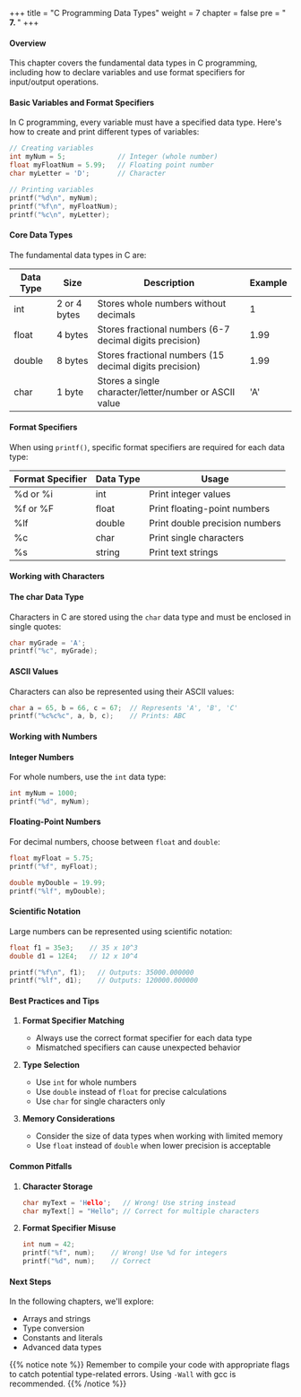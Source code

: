+++
title = "C Programming Data Types"
weight = 7
chapter = false
pre = " <b> 7. </b> "
+++

#### Overview

This chapter covers the fundamental data types in C programming, including how to declare variables and use format specifiers for input/output operations.

#### Basic Variables and Format Specifiers

In C programming, every variable must have a specified data type. Here's how to create and print different types of variables:

```c
// Creating variables
int myNum = 5;             // Integer (whole number)
float myFloatNum = 5.99;   // Floating point number
char myLetter = 'D';       // Character

// Printing variables
printf("%d\n", myNum);
printf("%f\n", myFloatNum);
printf("%c\n", myLetter);
```

#### Core Data Types

The fundamental data types in C are:

| Data Type | Size | Description | Example |
|-----------|------|-------------|---------|
| int | 2 or 4 bytes | Stores whole numbers without decimals | 1 |
| float | 4 bytes | Stores fractional numbers (6-7 decimal digits precision) | 1.99 |
| double | 8 bytes | Stores fractional numbers (15 decimal digits precision) | 1.99 |
| char | 1 byte | Stores a single character/letter/number or ASCII value | 'A' |

#### Format Specifiers

When using `printf()`, specific format specifiers are required for each data type:

| Format Specifier | Data Type | Usage |
|-----------------|-----------|--------|
| %d or %i | int | Print integer values |
| %f or %F | float | Print floating-point numbers |
| %lf | double | Print double precision numbers |
| %c | char | Print single characters |
| %s | string | Print text strings |

#### Working with Characters

#### The char Data Type

Characters in C are stored using the `char` data type and must be enclosed in single quotes:

```c
char myGrade = 'A';
printf("%c", myGrade);
```

#### ASCII Values

Characters can also be represented using their ASCII values:

```c
char a = 65, b = 66, c = 67;  // Represents 'A', 'B', 'C'
printf("%c%c%c", a, b, c);    // Prints: ABC
```

#### Working with Numbers

#### Integer Numbers

For whole numbers, use the `int` data type:

```c
int myNum = 1000;
printf("%d", myNum);
```

#### Floating-Point Numbers

For decimal numbers, choose between `float` and `double`:

```c
float myFloat = 5.75;
printf("%f", myFloat);

double myDouble = 19.99;
printf("%lf", myDouble);
```

#### Scientific Notation

Large numbers can be represented using scientific notation:

```c
float f1 = 35e3;    // 35 x 10^3
double d1 = 12E4;   // 12 x 10^4

printf("%f\n", f1);   // Outputs: 35000.000000
printf("%lf", d1);    // Outputs: 120000.000000
```

#### Best Practices and Tips

1. **Format Specifier Matching**
   - Always use the correct format specifier for each data type
   - Mismatched specifiers can cause unexpected behavior

2. **Type Selection**
   - Use `int` for whole numbers
   - Use `double` instead of `float` for precise calculations
   - Use `char` for single characters only

3. **Memory Considerations**
   - Consider the size of data types when working with limited memory
   - Use `float` instead of `double` when lower precision is acceptable

#### Common Pitfalls

1. **Character Storage**
   ```c
   char myText = 'Hello';   // Wrong! Use string instead
   char myText[] = "Hello"; // Correct for multiple characters
   ```

2. **Format Specifier Misuse**
   ```c
   int num = 42;
   printf("%f", num);    // Wrong! Use %d for integers
   printf("%d", num);    // Correct
   ```

#### Next Steps

In the following chapters, we'll explore:
- Arrays and strings
- Type conversion
- Constants and literals
- Advanced data types

{{% notice note %}}
Remember to compile your code with appropriate flags to catch potential type-related errors. Using `-Wall` with gcc is recommended.
{{% /notice %}}
